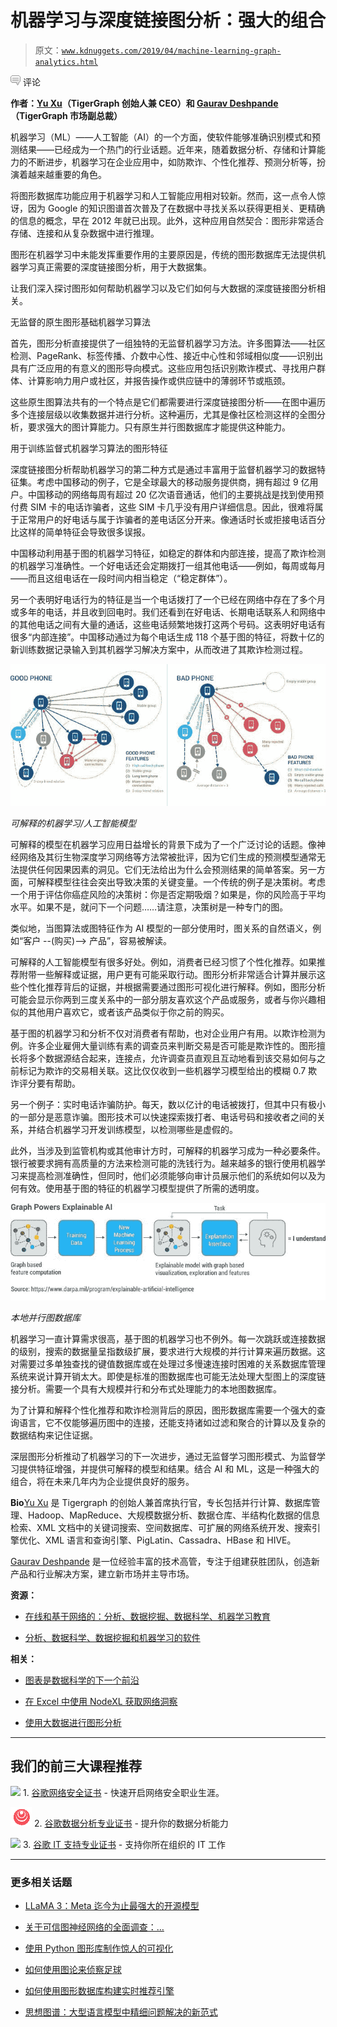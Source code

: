 # 机器学习与深度链接图分析：强大的组合

> 原文：[`www.kdnuggets.com/2019/04/machine-learning-graph-analytics.html`](https://www.kdnuggets.com/2019/04/machine-learning-graph-analytics.html)

![c](img/3d9c022da2d331bb56691a9617b91b90.png) 评论

**作者：[Yu Xu](https://www.linkedin.com/in/yuxusandiego/)（TigerGraph 创始人兼 CEO）和 [Gaurav Deshpande](https://www.linkedin.com/in/gauravdeshpande/)（TigerGraph 市场副总裁）**

机器学习（ML）——人工智能（AI）的一个方面，使软件能够准确识别模式和预测结果——已经成为一个热门的行业话题。近年来，随着数据分析、存储和计算能力的不断进步，机器学习在企业应用中，如防欺诈、个性化推荐、预测分析等，扮演着越来越重要的角色。

将图形数据库功能应用于机器学习和人工智能应用相对较新。然而，这一点令人惊讶，因为 Google 的知识图谱首次普及了在数据中寻找关系以获得更相关、更精确的信息的概念，早在 2012 年就已出现。此外，这种应用自然契合：图形非常适合存储、连接和从复杂数据中进行推理。

图形在机器学习中未能发挥重要作用的主要原因是，传统的图形数据库无法提供机器学习真正需要的深度链接图分析，用于大数据集。

让我们深入探讨图形如何帮助机器学习以及它们如何与大数据的深度链接图分析相关。

无监督的原生图形基础机器学习算法

首先，图形分析直接提供了一组独特的无监督机器学习方法。许多图算法——社区检测、PageRank、标签传播、介数中心性、接近中心性和邻域相似度——识别出具有广泛应用的有意义的图形导向模式。这些应用包括识别欺诈模式、寻找用户群体、计算影响力用户或社区，并报告操作或供应链中的薄弱环节或瓶颈。

这些原生图算法共有的一个特点是它们都需要进行深度链接图分析——在图中遍历多个连接层级以收集数据并进行分析。这种遍历，尤其是像社区检测这样的全图分析，要求强大的图计算能力。只有原生并行图数据库才能提供这种能力。

用于训练监督式机器学习算法的图形特征

深度链接图分析帮助机器学习的第二种方式是通过丰富用于监督机器学习的数据特征集。考虑中国移动的例子，它是全球最大的移动服务提供商，拥有超过 9 亿用户。中国移动的网络每周有超过 20 亿次语音通话，他们的主要挑战是找到使用预付费 SIM 卡的电话诈骗者，这些 SIM 卡几乎没有用户详细信息。因此，很难将属于正常用户的好电话与属于诈骗者的差电话区分开来。像通话时长或拒接电话百分比这样的简单特征会导致很多误报。

中国移动利用基于图的机器学习特征，如稳定的群体和内部连接，提高了欺诈检测的机器学习准确性。一个好电话还会定期拨打一组其他电话——例如，每周或每月——而且这组电话在一段时间内相当稳定（“稳定群体”）。

另一个表明好电话行为的特征是当一个电话拨打了一个已经在网络中存在了多个月或多年的电话，并且收到回电时。我们还看到在好电话、长期电话联系人和网络中的其他电话之间有大量的通话，这些电话频繁地拨打这两个号码。这表明好电话有很多“内部连接”。中国移动通过为每个电话生成 118 个基于图的特征，将数十亿的新训练数据记录输入到其机器学习解决方案中，从而改进了其欺诈检测过程。

![好电话差电话](img/28190c5c91481e1a6473e9da5da0e5dc.png)

*可解释的机器学习/人工智能模型*

可解释的模型在机器学习应用日益增长的背景下成为了一个广泛讨论的话题。像神经网络及其衍生物深度学习网络等方法常被批评，因为它们生成的预测模型通常无法提供任何因果因素的洞见。它们无法给出为什么会预测结果的简单答案。另一方面，可解释模型往往会突出导致决策的关键变量。一个传统的例子是决策树。考虑一个用于评估你癌症风险的决策树：你是否定期吸烟？如果是，你的风险高于平均水平。如果不是，就问下一个问题……请注意，决策树是一种专门的图。

类似地，当图算法或图特征作为 AI 模型的一部分使用时，图关系的自然语义，例如“客户 --(购买)--> 产品”，容易被解读。

可解释的人工智能模型有很多好处。例如，消费者已经习惯了个性化推荐。如果推荐附带一些解释或证据，用户更有可能采取行动。图形分析非常适合计算并展示这些个性化推荐背后的证据，并根据需要通过图形可视化进行解释。例如，图形分析可能会显示你两到三度关系中的一部分朋友喜欢这个产品或服务，或者与你兴趣相似的其他用户喜欢它，或者该产品类似于你之前的购买。

基于图的机器学习和分析不仅对消费者有帮助，也对企业用户有用。以欺诈检测为例。许多企业雇佣大量训练有素的调查员来判断交易是否可能是欺诈性的。图形擅长将多个数据源结合起来，连接点，允许调查员直观且互动地看到该交易如何与之前标记为欺诈的交易相关联。这比仅仅收到一些机器学习模型给出的模糊 0.7 欺诈评分要有帮助。

另一个例子：实时电话诈骗防护。每天，数以亿计的电话被拨打，但其中只有极小的一部分是恶意诈骗。图形技术可以快速探索拨打者、电话号码和接收者之间的关系，并结合机器学习开发训练模型，以检测哪些是虚假的。

此外，当涉及到监管机构或其他审计方时，可解释的机器学习成为一种必要条件。银行被要求拥有高质量的方法来检测可能的洗钱行为。越来越多的银行使用机器学习来提高检测准确性，但同时，他们必须能够向审计员展示他们的系统如何以及为何有效。使用基于图的特征的机器学习模型提供了所需的透明度。

![图形增强可解释的人工智能](img/a5013da2812bed1db1746878711d3efe.png)

*本地并行图数据库*

机器学习一直计算需求很高，基于图的机器学习也不例外。每一次跳跃或连接数据的级别，搜索的数据量呈指数级扩展，要求进行大规模的并行计算来遍历数据。这对需要过多单独查找的键值数据库或在处理过多慢速连接时困难的关系数据库管理系统来说计算开销太大。即使是标准的图数据库也可能无法处理大型图上的深度链接分析。需要一个具有大规模并行和分布式处理能力的本地图数据库。

为了计算和解释个性化推荐和欺诈检测背后的原因，图形数据库需要一个强大的查询语言，它不仅能够遍历图中的连接，还能支持诸如过滤和聚合的计算以及复杂的数据结构来记住证据。

深层图形分析推动了机器学习的下一次进步，通过无监督学习图形模式、为监督学习提供特征增强，并提供可解释的模型和结果。结合 AI 和 ML，这是一种强大的组合，将在未来几年内为企业提供良好的服务。

**Bio**[Yu Xu](https://www.linkedin.com/in/yuxusandiego/) 是 Tigergraph 的创始人兼首席执行官，专长包括并行计算、数据库管理、Hadoop、MapReduce、大规模数据分析、数据仓库、半结构化数据的信息检索、XML 文档中的关键词搜索、空间数据库、可扩展的网络系统开发、搜索引擎优化、XML 语言和查询引擎、PigLatin、Cassadra、HBase 和 HIVE。

[Gaurav Deshpande](https://www.linkedin.com/in/gauravdeshpande/) 是一位经验丰富的技术高管，专注于组建获胜团队，创造新产品和行业解决方案，建立新市场并主导市场。

**资源：**

+   [在线和基于网络的：分析、数据挖掘、数据科学、机器学习教育](https://www.kdnuggets.com/education/online.html)

+   [分析、数据科学、数据挖掘和机器学习的软件](https://www.kdnuggets.com/software/index.html)

**相关：**

+   [图表是数据科学的下一个前沿](https://www.kdnuggets.com/2018/10/graphs-next-frontier-data-science.html)

+   [在 Excel 中使用 NodeXL 获取网络洞察](https://www.kdnuggets.com/2017/12/nodexl-network-insights-excel.html)

+   [使用大数据进行图形分析](https://www.kdnuggets.com/2017/12/graph-analytics-using-big-data.html)

* * *

## 我们的前三大课程推荐

![](img/0244c01ba9267c002ef39d4907e0b8fb.png) 1\. [谷歌网络安全证书](https://www.kdnuggets.com/google-cybersecurity) - 快速开启网络安全职业生涯。

![](img/e225c49c3c91745821c8c0368bf04711.png) 2\. [谷歌数据分析专业证书](https://www.kdnuggets.com/google-data-analytics) - 提升你的数据分析能力

![](img/0244c01ba9267c002ef39d4907e0b8fb.png) 3\. [谷歌 IT 支持专业证书](https://www.kdnuggets.com/google-itsupport) - 支持你所在组织的 IT 工作

* * *

### 更多相关话题

+   [LLaMA 3：Meta 迄今为止最强大的开源模型](https://www.kdnuggets.com/llama-3-metas-most-powerful-open-source-model-yet)

+   [关于可信图神经网络的全面调查：…](https://www.kdnuggets.com/2022/05/comprehensive-survey-trustworthy-graph-neural-networks-privacy-robustness-fairness-explainability.html)

+   [使用 Python 图形库制作惊人的可视化](https://www.kdnuggets.com/2022/12/make-amazing-visualizations-python-graph-gallery.html)

+   [如何使用图论来侦察足球](https://www.kdnuggets.com/2022/11/graph-theory-scout-soccer.html)

+   [如何使用图形数据库构建实时推荐引擎](https://www.kdnuggets.com/2023/08/build-realtime-recommendation-engine-graph-databases.html)

+   [思想图谱：大型语言模型中精细问题解决的新范式](https://www.kdnuggets.com/graph-of-thoughts-a-new-paradigm-for-elaborate-problem-solving-in-large-language-models)
